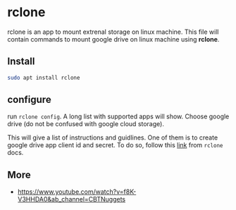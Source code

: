 # rclone

rclone is an app to mount extrenal storage on linux machine. This file will contain commands to mount google drive on linux machine using __rclone__.

## Install

```bash
sudo apt install rclone
```

## configure

run `rclone config`. A long list with supported apps will show. Choose google drive (do not be confused with google cloud storage).

This will give a list of instructions and guidlines. One of them is to create google drive app client id and secret.
To do so, follow this [link](https://rclone.org/drive/#making-your-own-client-id) from `rclone` docs.



## More
- https://www.youtube.com/watch?v=f8K-V3HHDA0&ab_channel=CBTNuggets
